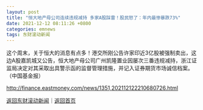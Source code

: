 ```yaml
---
layout: post
title: "恒大地产母公司连续违规减持 多家A股踩雷！股民怒了：年内最惨暴跌73%"
date: 2021-12-12 08:11:26 +0800
categories: emnews
tags: 东财滚动新闻
---
```


这个周末，关于恒大的消息有点多！港交所刚公告许家印近3亿股被强制卖出，这边A股嘉凯城又公告，恒大地产母公司广州凯隆置业因屡次三番违规减持，浙江证监局决定对其采取出具警示函的监督管理措施，并记入证券期货市场诚信档案。（中国基金报）

<http://finance.eastmoney.com/news/1351,202112122210680726.html>

[返回东财滚动新闻](//finews.withounder.com/emnews/)｜[返回首页](//finews.withounder.com/)